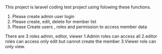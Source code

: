  This project is laravel coding test project using folowing these functions.

 1. Please create admin user login
 2. Please create, edit, delete for member list
 3. Please Create users , roles and permission to access member data

There are 3 roles admin, editor, viewer
1.Admin roles can access all
2.editor roles can access only edit but cannot create the member
3.Viewer role can only view.


